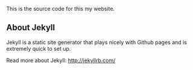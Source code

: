 This is the source code for this my website.

## About Jekyll
Jekyll is a static site generator that plays nicely with Github pages and is extremely quick to set up.

Read more about Jekyll: http://jekyllrb.com/
